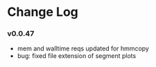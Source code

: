 # Change Log

### v0.0.47
 - mem and walltime reqs updated for hmmcopy
 - bug: fixed file extension of segment plots
